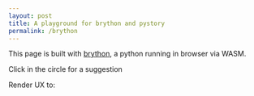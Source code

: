 ```yaml
---
layout: post
title: A playground for brython and pystory
permalink: /brython
---
```


This page is built with [brython](https://brython.info/gallery/gallery_en.html), a python running in browser via WASM.

<div class="alert alert-primary" id="sunburst_text">
    Click in the circle for a suggestion
</div>

<script>
    console.log("brython at script time")
    window.addEventListener('load', (event) => {
        console.log("brython at window load time")
        brython()
        });
</script>

<script type="text/python">
from browser import document, window
from browser.widgets.dialog import InfoDialog

InfoDialog("Hello", f"Hello, Page Loaded From Brython !")
def click(ev):
    InfoDialog("Hello", f"Hello, {document['zone'].value} !")

    # bind event 'click' on button to function echo
    document["echo"].bind("click", click)
document["bry-out"].text = "Hello World From Brything"
window.console.log('hello from brython')
</script>

Render UX to:

<script type="text/python" src='pysrc/hello.py'>
</script>

<div id='bry-ux' class='border>
</div>

Write to id=bry-out

<div id='bry-out' class='border'>

</div>
